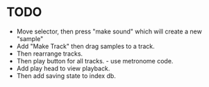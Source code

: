 # TODO
- Move selector, then press "make sound" which will create a new "sample"
- Add "Make Track" then drag samples to a track.
- Then rearrange tracks.
- Then play button for all tracks. - use metronome code.
- Add play head to view playback.
- Then add saving state to index db.
